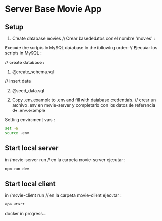 # Server Base Movie App


## Setup

1) Create database movies  // Crear basededatos con el nombre 'movies' :

Execute the scripts in MySQL database in the following order: // Ejecutar los scripts in MySQL : 

// create database :

1. @create_schema.sql

// insert data    

2. @seed_data.sql

2) Copy .env.example to .env and fill with database credentials. // crear un archivo .env en movie-server y completarlo con los datos de referencia de .env.example

Setting enviroment vars : 
``` bash
set -a 
source .env
```

## Start local server
in /movie-server run // en la carpeta movie-server ejecutar :

``` bash
npm run dev
```

## Start local client
in /movie-client run // en la carpeta movie-client ejecutar :

``` bash
npm start
```

docker in progress...
